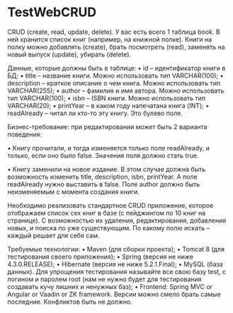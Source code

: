 # TestWebCRUD
CRUD (create, read, update, delete).
У вас есть всего 1 таблица book. В ней хранится список книг (например, на книжной полке). 
Книги на полку можно добавлять (create), брать посмотреть (read), заменять на новый выпуск (update), убирать (delete).

Данные, которые должны быть в таблице:
• id – идентификатор книги в БД;
• title – название книги. Можно использовать тип VARCHAR(100);
• description – краткое описание о чем книга. Можно использовать тип VARCHAR(255);
• author – фамилия и имя автора. Можно использовать тип VARCHAR(100);
• isbn – ISBN книги. Можно использовать тип VARCHAR(20);
• printYear – в каком году напечатана книга (INT);
• readAlready – читал ли кто-то эту книгу. Это булево поле.

Бизнес-требование: при редактировании может быть 2 варианта поведения:

• Книгу прочитали, и тогда изменяется только поле readAlready, и только, если оно
было false. Значения поля должно стать true.

• Книгу заменили на новое издание. В этом случае должна быть возможность
изменить title, description, isbn, printYear. А поле readAlready нужно выставить в
false. Поле author должно быть неизменяемым с момента создания книги.

Необходимо реализовать стандартное CRUD приложение, которое отображаем список
сех книг в базе (с пейджингом по 10 книг на странице). С возможностью их удаления,
редактирования, добавления новых, и поиска по уже существующим. По какому полю искать – каждый решает для себя сам. 

Требуемые технологии:
• Maven (для сборки проекта);
• Tomcat 8 (для тестирования своего приложения);
• Spring (версия не ниже 4.3.0.RELEASE);
• Hibernate (версия не ниже 5.2.1.Final);
• MySQL (база данных). Для упрощения тестирования называйте все свою базу test, с
логином и паролем root (нам не нужно будет для тестирования создавать кучу лишних и
ненужных баз);
• Frontend: Spring MVC or Angular or Vaadin or ZK framework.
Версии можно смело брать самые последние. Конфликтов быть не должно.

